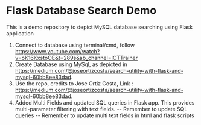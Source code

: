 # Flask Database Search Demo
This is a demo repository to depict MySQL database searching using Flask application  

1. Connect to database using terminal/cmd, follow https://www.youtube.com/watch?v=oK16KxstoOE&t=289s&ab_channel=ICTTrainer
2. Create Database using MySql, as depicted in https://medium.com/@joseortizcosta/search-utility-with-flask-and-mysql-60bb8ee83dad.
3. Use the repo, credits to Jose Ortiz Costa, Link : https://medium.com/@joseortizcosta/search-utility-with-flask-and-mysql-60bb8ee83dad.
4. Added Multi Fields and updated SQL queries in Flask app. This provides multi-parameter filtering with text fields.
    -- Remember to update SQL queries
    -- Remember to update multi text fields in html and flask scripts

